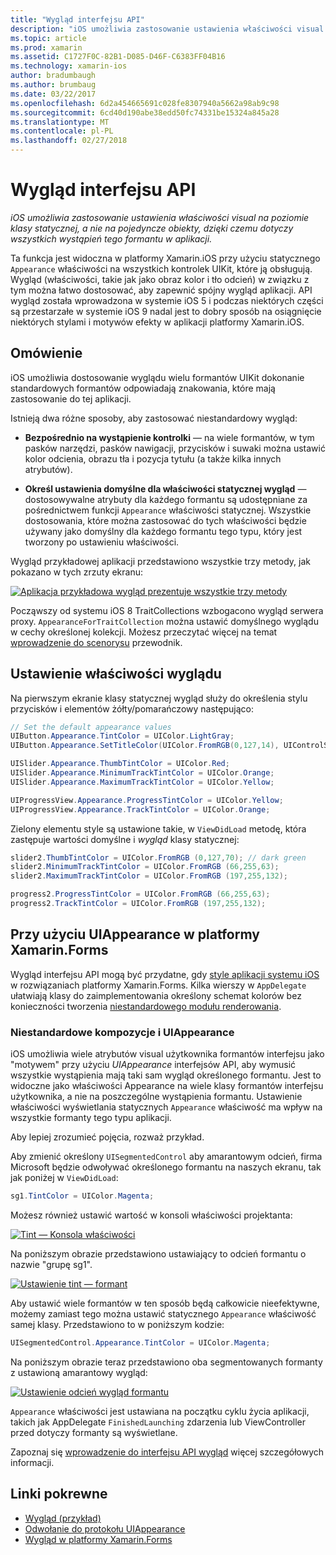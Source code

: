 ```yaml
---
title: "Wygląd interfejsu API"
description: "iOS umożliwia zastosowanie ustawienia właściwości visual na poziomie klasy statycznej, a nie na pojedyncze obiekty, dzięki czemu dotyczy wszystkich wystąpień tego formantu w aplikacji."
ms.topic: article
ms.prod: xamarin
ms.assetid: C1727F0C-82B1-D085-D46F-C6383FF04B16
ms.technology: xamarin-ios
author: bradumbaugh
ms.author: brumbaug
ms.date: 03/22/2017
ms.openlocfilehash: 6d2a454665691c028fe8307940a5662a98ab9c98
ms.sourcegitcommit: 6cd40d190abe38edd50fc74331be15324a845a28
ms.translationtype: MT
ms.contentlocale: pl-PL
ms.lasthandoff: 02/27/2018
---
```

# <a name="appearance-api"></a>Wygląd interfejsu API

_iOS umożliwia zastosowanie ustawienia właściwości visual na poziomie klasy statycznej, a nie na pojedyncze obiekty, dzięki czemu dotyczy wszystkich wystąpień tego formantu w aplikacji._

Ta funkcja jest widoczna w platformy Xamarin.iOS przy użyciu statycznego `Appearance` właściwości na wszystkich kontrolek UIKit, które ją obsługują. Wygląd (właściwości, takie jak jako obraz kolor i tło odcień) w związku z tym można łatwo dostosować, aby zapewnić spójny wygląd aplikacji. API wygląd została wprowadzona w systemie iOS 5 i podczas niektórych części są przestarzałe w systemie iOS 9 nadal jest to dobry sposób na osiągnięcie niektórych stylami i motywów efekty w aplikacji platformy Xamarin.iOS.

## <a name="overview"></a>Omówienie

iOS umożliwia dostosowanie wyglądu wielu formantów UIKit dokonanie standardowych formantów odpowiadają znakowania, które mają zastosowanie do tej aplikacji.

Istnieją dwa różne sposoby, aby zastosować niestandardowy wygląd:

- **Bezpośrednio na wystąpienie kontrolki** — na wiele formantów, w tym pasków narzędzi, pasków nawigacji, przycisków i suwaki można ustawić kolor odcienia, obrazu tła i pozycja tytułu (a także kilka innych atrybutów).

- **Określ ustawienia domyślne dla właściwości statycznej wygląd** — dostosowywalne atrybuty dla każdego formantu są udostępniane za pośrednictwem funkcji `Appearance` właściwości statycznej. Wszystkie dostosowania, które można zastosować do tych właściwości będzie używany jako domyślny dla każdego formantu tego typu, który jest tworzony po ustawieniu właściwości.

Wygląd przykładowej aplikacji przedstawiono wszystkie trzy metody, jak pokazano w tych zrzuty ekranu:

 [ ![](introduction-to-the-appearance-api-images/appearance01.png "Aplikacja przykładowa wygląd prezentuje wszystkie trzy metody")](introduction-to-the-appearance-api-images/appearance01.png)

Począwszy od systemu iOS 8 TraitCollections wzbogacono wygląd serwera proxy.
 `AppearanceForTraitCollection` można ustawić domyślnego wyglądu w cechy określonej kolekcji. Możesz przeczytać więcej na temat [wprowadzenie do scenorysu](~/ios/user-interface/storyboards/unified-storyboards.md) przewodnik.


## <a name="setting-appearance-properties"></a>Ustawienie właściwości wyglądu

Na pierwszym ekranie klasy statycznej wygląd służy do określenia stylu przycisków i elementów żółty/pomarańczowy następująco:

```csharp
// Set the default appearance values
UIButton.Appearance.TintColor = UIColor.LightGray;
UIButton.Appearance.SetTitleColor(UIColor.FromRGB(0,127,14), UIControlState.Normal);

UISlider.Appearance.ThumbTintColor = UIColor.Red;
UISlider.Appearance.MinimumTrackTintColor = UIColor.Orange;
UISlider.Appearance.MaximumTrackTintColor = UIColor.Yellow;

UIProgressView.Appearance.ProgressTintColor = UIColor.Yellow;
UIProgressView.Appearance.TrackTintColor = UIColor.Orange;
```

Zielony elementu style są ustawione takie, w `ViewDidLoad` metodę, która zastępuje wartości domyślne i *wygląd* klasy statycznej:

```csharp
slider2.ThumbTintColor = UIColor.FromRGB (0,127,70); // dark green
slider2.MinimumTrackTintColor = UIColor.FromRGB (66,255,63);
slider2.MaximumTrackTintColor = UIColor.FromRGB (197,255,132);
```

```csharp
progress2.ProgressTintColor = UIColor.FromRGB (66,255,63);
progress2.TrackTintColor = UIColor.FromRGB (197,255,132);
```

## <a name="using-uiappearance-in-xamarinforms"></a>Przy użyciu UIAppearance w platformy Xamarin.Forms

Wygląd interfejsu API mogą być przydatne, gdy [style aplikacji systemu iOS](~/xamarin-forms/platform/ios/theme.md#uiappearance) w rozwiązaniach platformy Xamarin.Forms. Kilka wierszy w `AppDelegate` ułatwiają klasy do zaimplementowania określony schemat kolorów bez konieczności tworzenia [niestandardowego modułu renderowania](~/xamarin-forms/app-fundamentals/custom-renderer/index.md).


### <a name="custom-themes-and-uiappearance"></a>Niestandardowe kompozycje i UIAppearance

iOS umożliwia wiele atrybutów visual użytkownika formantów interfejsu jako "motywem" przy użyciu *UIAppearance* interfejsów API, aby wymusić wszystkie wystąpienia mają taki sam wygląd określonego formantu. Jest to widoczne jako właściwości Appearance na wiele klasy formantów interfejsu użytkownika, a nie na poszczególne wystąpienia formantu. Ustawienie właściwości wyświetlania statycznych `Appearance` właściwość ma wpływ na wszystkie formanty tego typu aplikacji.

Aby lepiej zrozumieć pojęcia, rozważ przykład.

Aby zmienić określony `UISegmentedControl` aby amarantowym odcień, firma Microsoft będzie odwoływać określonego formantu na naszych ekranu, tak jak poniżej w `ViewDidLoad`:

```csharp
sg1.TintColor = UIColor.Magenta;
```

Możesz również ustawić wartość w konsoli właściwości projektanta: 

[ ![](introduction-to-the-appearance-api-images/propertiespadtint.png "Tint — Konsola właściwości")](introduction-to-the-appearance-api-images/propertiespadtint.png)

Na poniższym obrazie przedstawiono ustawiający to odcień formantu o nazwie "grupę sg1".

 [ ![](introduction-to-the-appearance-api-images/image53.png "Ustawienie tint — formant")](introduction-to-the-appearance-api-images/image53.png)

Aby ustawić wiele formantów w ten sposób będą całkowicie nieefektywne, możemy zamiast tego można ustawić statycznego `Appearance` właściwość samej klasy. Przedstawiono to w poniższym kodzie:

```csharp
UISegmentedControl.Appearance.TintColor = UIColor.Magenta;
```

Na poniższym obrazie teraz przedstawiono oba segmentowanych formanty z ustawioną amarantowy wygląd:

 [ ![](introduction-to-the-appearance-api-images/image54.png "Ustawienie odcień wygląd formantu")](introduction-to-the-appearance-api-images/image54.png)

`Appearance` właściwości jest ustawiana na początku cyklu życia aplikacji, takich jak AppDelegate `FinishedLaunching` zdarzenia lub ViewController przed dotyczy formanty są wyświetlane.


Zapoznaj się [wprowadzenie do interfejsu API wygląd](~/ios/user-interface/ios-ui/introduction-to-the-appearance-api.md) więcej szczegółowych informacji.


## <a name="related-links"></a>Linki pokrewne

- [Wygląd (przykład)](https://developer.xamarin.com/samples/monotouch/IntroToAppearance/)
- [Odwołanie do protokołu UIAppearance](https://developer.apple.com/library/ios/documentation/UIKit/Reference/UIAppearance_Protocol/)
- [Wygląd w platformy Xamarin.Forms](~/xamarin-forms/platform/ios/theme.md#uiappearance)
